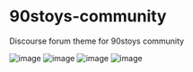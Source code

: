 # 90stoys-community
 Discourse forum theme for 90stoys community

 ![image](https://github.com/user-attachments/assets/d6f7e39a-ef7f-47d6-9490-d782e4227ad4)
![image](https://github.com/user-attachments/assets/c7ad9656-806c-47ef-8cb6-23674fab5970)
![image](https://github.com/user-attachments/assets/670bf155-65c5-48d7-9ec5-4b1349775041)
![image](https://github.com/user-attachments/assets/38f35023-25ae-42ef-a610-3aee6dd921d7)

